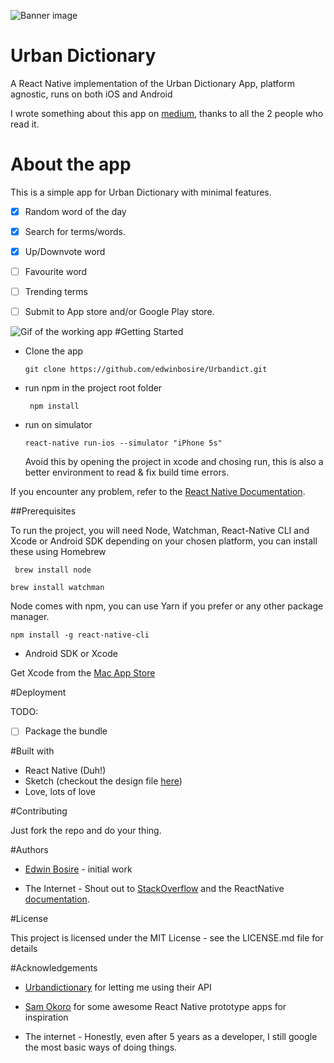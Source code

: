  ![Banner image](https://cdn-images-1.medium.com/max/1200/1*uQ2duH__tzNQLX3QNemGHg.png)

# Urban Dictionary

A React Native implementation of the Urban Dictionary App, platform agnostic, runs on both iOS and Android
 
 I wrote something about this app on [medium](https://medium.com/@edwinbosire/an-app-in-24-hours-my-react-native-experience-dda6cbc5da7#.waf7o7bn0), thanks to all the 2 people who read it.
# About the app

This is a simple app for Urban Dictionary with minimal features.

- [x] Random word of the day
- [x] Search for terms/words.
- [x] Up/Downvote word
- [ ] Favourite word
- [ ] Trending terms
- [ ] Submit to App store and/or Google Play store.



![Gif of the working app](https://cdn-images-1.medium.com/max/800/1*jmy1yZCLByXi7C9Hh7u0ig.gif)
#Getting Started

- Clone the app

  `git clone https://github.com/edwinbosire/Urbandict.git `
  
- run npm in the project root folder

  ` npm install`
  
- run on simulator

  `react-native run-ios --simulator "iPhone 5s"`   
  
  Avoid this by opening the project in xcode and chosing run, this is also a better environment to read & fix build time errors.
  
 If you encounter any problem, refer to the [React Native Documentation](https://facebook.github.io/react-native/docs/getting-started.html).

##Prerequisites

To run the project, you will need Node, Watchman, React-Native CLI and Xcode or Android SDK depending on your chosen platform, you can install these using Homebrew

` brew install node`

` brew install watchman `

Node comes with npm, you can use Yarn if you prefer or any other package manager.

` npm install -g react-native-cli `

- Android SDK or Xcode 

Get Xcode from the [Mac App Store](https://itunes.apple.com/us/app/xcode/id497799835?mt=12)


#Deployment

TODO:

- [ ] Package the bundle

#Built with

- React Native (Duh!)
- Sketch (checkout the design file [here](https://github.com/edwinbosire/Urbandict/blob/master/Resources/urbanDictLogo.sketch))
- Love, lots of love

#Contributing

Just fork the repo and do your thing.

#Authors
- [Edwin Bosire](www.twitter.com/edwinbosire) - initial work

- The Internet - Shout out to [StackOverflow](http://stackoverflow.com/questions/tagged/react-native) and the ReactNative [documentation](https://facebook.github.io/react-native/versions.html).

#License

This project is licensed under the MIT License - see the LICENSE.md file for details

#Acknowledgements
- [Urbandictionary](http://www.urbandictionary.com/) for letting me using their API

- [Sam Okoro](https://www.youtube.com/channel/UCu80l5_reHGRLxAmWm9zmYQ) for some awesome React Native prototype apps for inspiration

- The internet - Honestly, even after 5 years as a developer, I still google the most basic ways of doing things.
